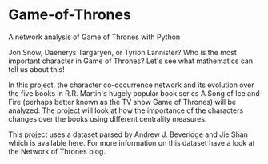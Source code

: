 # Game-of-Thrones
A network analysis of Game of Thrones with Python

Jon Snow, Daenerys Targaryen, or Tyrion Lannister? Who is the most important character in Game of Thrones? Let's see what mathematics can tell us about this!

In this project, the character co-occurrence network and its evolution over the five books in R.R. Martin's hugely popular book series A Song of Ice and Fire (perhaps better known as the TV show Game of Thrones) will be analyzed. The project will look at how the importance of the characters changes over the books using different centrality measures.

This project uses a dataset parsed by Andrew J. Beveridge and Jie Shan which is available here. For more information on this dataset have a look at the Network of Thrones blog.
